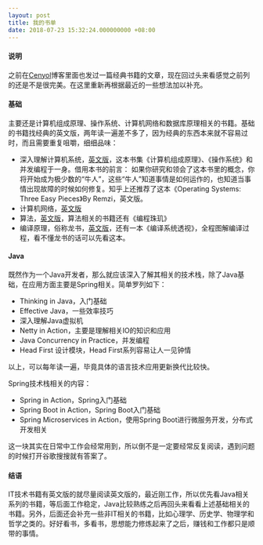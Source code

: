 ```yaml
---
layout: post
title: 我的书单
date: 2018-07-23 15:32:24.000000000 +08:00
---
```


#### 说明

之前在[Cenyol](https://cenyol.com/classic/)博客里面也发过一篇经典书籍的文章，现在回过头来看感觉之前列的还是不是很完美。在这里重新再根据最近的一些想法加以补充。

#### 基础

主要还是计算机组成原理、操作系统、计算机网络和数据库原理相关的书籍。基础的书籍找经典的英文版，两年读一遍差不多了，因为经典的东西本来就不容易过时，而且需要重复咀嚼，细细品味：
- 深入理解计算机系统，[英文版](https://item.jd.com/12155718.html)，这本书集《计算机组成原理》、《操作系统》和并发编程于一身。借用本书的前言：
如果你研究和领会了这本书里的概念，你将开始成为极少数的“牛人”，这些“牛人”知道事情是如何运作的，也知道当事情出现故障的时候如何修复。知乎上还推荐了这本《Operating Systems: Three Easy Pieces》By Remzi，英文版。
- 计算机网络，[英文版](https://item.jd.com/10854761.html)
- 算法，[英文版](https://item.jd.com/11899366.html)，算法相关的书籍还有《编程珠玑》
- 编译原理，俗称龙书，[英文版](https://item.jd.com/10490900.html)，还有一本《编译系统透视》，全程图解编译过程，看不懂龙书的话可以先看这本。

#### Java

既然作为一个Java开发者，那么就应该深入了解其相关的技术栈，除了Java基础，在应用方面主要是Spring相关。简单罗列如下：
- Thinking in Java，入门基础
- Effective Java，一些效率技巧
- 深入理解Java虚拟机
- Netty in Action，主要是理解相关IO的知识和应用
- Java Concurrency in Practice，并发编程
- Head First 设计模块，Head First系列容易让人一见钟情

以上，可以每年读一遍，毕竟具体的语言技术应用更新换代比较快。

Spring技术栈相关的内容：
- Spring in Action，Spring入门基础
- Spring Boot in Action，Spring Boot入门基础
- Spring Microservices in Action，使用Spring Boot进行微服务开发，分布式开发相关

这一块其实在日常中工作会经常用到，所以倒不是一定要经常反复阅读，遇到问题的时候打开谷歌搜搜就有答案了。

#### 结语

IT技术书籍有英文版的就尽量阅读英文版的，最近刚工作，所以优先看Java相关系列的书籍，等后面工作稳定，Java比较熟练之后再回头来看看上述基础相关的书籍。另外，后面还会补充一些非IT相关的书籍，比如心理学、历史学、物理学和哲学之类的。好好看书，多看书，思想能力修炼起来了之后，赚钱和工作都只是顺带的事情。